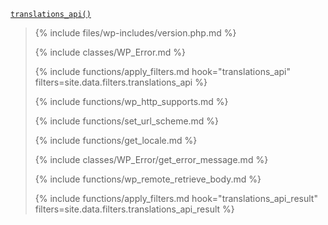 <p><code><a href="https://developer.wordpress.org/reference/functions/translations_api/">translations_api()</a></code></p>

<blockquote>

{% include files/wp-includes/version.php.md %}

{% include classes/WP_Error.md %}

{% include functions/apply_filters.md hook="translations_api" filters=site.data.filters.translations_api %}

{% include functions/wp_http_supports.md %}

{% include functions/set_url_scheme.md %}

{% include functions/get_locale.md %}



{% include classes/WP_Error/get_error_message.md %}

{% include functions/wp_remote_retrieve_body.md %}

{% include functions/apply_filters.md hook="translations_api_result" filters=site.data.filters.translations_api_result %}

</blockquote>
